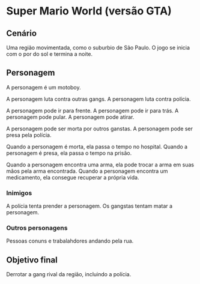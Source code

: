 # Super Mario World (versão GTA)

## Cenário

Uma região movimentada, como o suburbio de São Paulo.
O jogo se inicia com o por do sol e termina a noite.

## Personagem

A personagem é um motoboy.

A personagem luta contra outras gangs.
A personagem luta contra polícia.

A personagem pode ir para frente.
A personagem pode ir para trás.
A personagem pode pular.
A personagem pode atirar.

A personagem pode ser morta por outros ganstas.
A personagem pode ser presa pela polícia.

Quando a personagem é morta, ela passa o tempo no hospital.
Quando a personagem é presa, ela passa o tempo na prisão.

Quando a personagem encontra uma arma, ela pode trocar a arma em suas mãos pela arma encontrada.
Quando a personagem encontra um medicamento, ela consegue recuperar a própria vida.

### Inimigos

A polícia tenta prender a personagem.
Os gangstas tentam matar a personagem.

### Outros personagens

Pessoas conuns e trabalahdores andando pela rua.

## Objetivo final

Derrotar a gang rival da região, incluindo a polícia.
